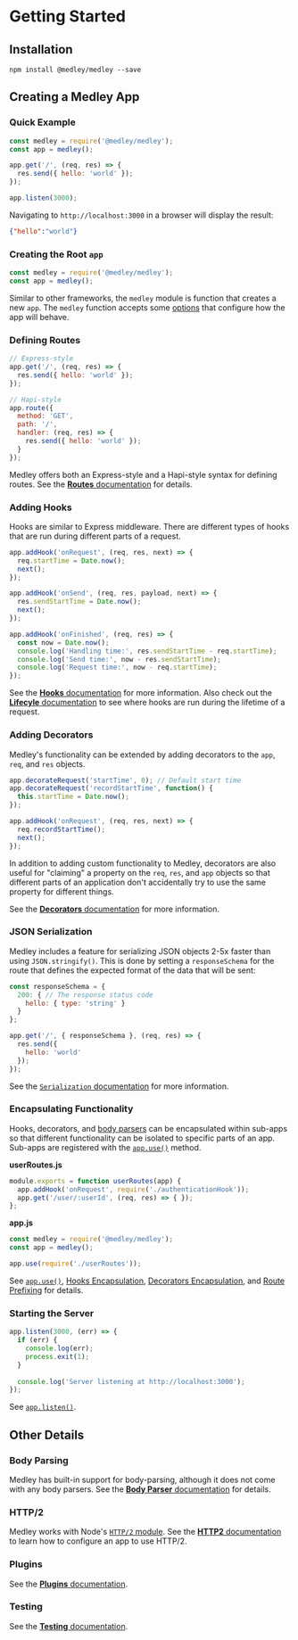 # Getting Started

## Installation

```
npm install @medley/medley --save
```

## Creating a Medley App

### Quick Example

```js
const medley = require('@medley/medley');
const app = medley();

app.get('/', (req, res) => {
  res.send({ hello: 'world' });
});

app.listen(3000);
```

Navigating to `http://localhost:3000` in a browser will display the result:

```json
{"hello":"world"}
```

### Creating the Root `app`

```js
const medley = require('@medley/medley');
const app = medley();
```

Similar to other frameworks, the `medley` module is function that creates a new
`app`. The `medley` function accepts some [options](Medley.md) that configure
how the app will behave.

### Defining Routes

```js
// Express-style
app.get('/', (req, res) => {
  res.send({ hello: 'world' });
});

// Hapi-style
app.route({
  method: 'GET',
  path: '/',
  handler: (req, res) => {
    res.send({ hello: 'world' });
  }
});
```

Medley offers both an Express-style and a Hapi-style syntax for defining
routes. See the [**Routes** documentation](Routes.md) for details.

### Adding Hooks

Hooks are similar to Express middleware. There are different types of hooks
that are run during different parts of a request.

```js
app.addHook('onRequest', (req, res, next) => {
  req.startTime = Date.now();
  next();
});

app.addHook('onSend', (req, res, payload, next) => {
  res.sendStartTime = Date.now();
  next();
});

app.addHook('onFinished', (req, res) => {
  const now = Date.now();
  console.log('Handling time:', res.sendStartTime - req.startTime);
  console.log('Send time:', now - res.sendStartTime);
  console.log('Request time:', now - req.startTime);
});
```

See the [**Hooks** documentation](Hooks.md) for more information. Also check
out the [**Lifecyle** documentation](Lifecyle.md) to see where hooks are
run during the lifetime of a request.

### Adding Decorators

Medley's functionality can be extended by adding decorators to the `app`,
`req`, and `res` objects.

```js
app.decorateRequest('startTime', 0); // Default start time
app.decorateRequest('recordStartTime', function() {
  this.startTime = Date.now();
});

app.addHook('onRequest', (req, res, next) => {
  req.recordStartTime();
  next();
});
```

In addition to adding custom functionality to Medley, decorators are also
useful for "claiming" a property on the `req`, `res`, and `app` objects so
that different parts of an application don't accidentally try to use the
same property for different things.

See the [**Decorators** documentation](Decorators.md) for more information.

### JSON Serialization

Medley includes a feature for serializing JSON objects 2-5x faster than
using `JSON.stringify()`. This is done by setting a `responseSchema` for
the route that defines the expected format of the data that will be sent:

```js
const responseSchema = {
  200: { // The response status code
    hello: { type: 'string' }
  }
};

app.get('/', { responseSchema }, (req, res) => {
  res.send({
    hello: 'world'
  });
});
```

See the [`Serialization` documentation](Serialization.md) for more information.

### Encapsulating Functionality

Hooks, decorators, and [body parsers](BodyParser.md) can be encapsulated
within sub-apps so that different functionality can be isolated to
specific parts of an app. Sub-apps are registered with the
[`app.use()`](App.md#use) method.

**userRoutes.js**
```js
module.exports = function userRoutes(app) {
  app.addHook('onRequest', require('./authenticationHook'));
  app.get('/user/:userId', (req, res) => { });
};
```

**app.js**
```js
const medley = require('@medley/medley');
const app = medley();

app.use(require('./userRoutes'));
```

See [`app.use()`](App.md#use), [Hooks Encapsulation](Hooks.md#encapsulation),
[Decorators Encapsulation](Decorators.md#decorators-encapsulation), and
[Route Prefixing](Routes.md#route-prefixing) for details.

### Starting the Server

```js
app.listen(3000, (err) => {
  if (err) {
    console.log(err);
    process.exit(1);
  }
  
  console.log('Server listening at http://localhost:3000');
});
```

See [`app.listen()`](App.md#listen).


## Other Details

### Body Parsing

Medley has built-in support for body-parsing, although it does not come with any body parsers.
See the [**Body Parser** documentation](BodyParser.md) for details.

### HTTP/2

Medley works with Node's [`HTTP/2` module](https://nodejs.org/api/http2.html).
See the [**HTTP2** documentation](HTTP2.md) to learn how to configure an app
to use HTTP/2.

### Plugins

See the [**Plugins** documentation](Plugins.md).

### Testing

See the [**Testing** documentation](Testing.md).
